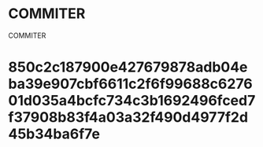 # COMMITER
COMMITER






# 850c2c187900e427679878adb04eba39e907cbf6611c2f6f99688c627601d035a4bcfc734c3b1692496fced7f37908b83f4a03a32f490d4977f2d45b34ba6f7e
